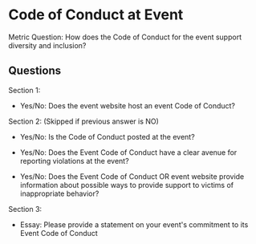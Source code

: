 # Code of Conduct at Event

Metric Question: How does the Code of Conduct for the event support diversity and inclusion?

## Questions

Section 1:
* Yes/No: Does the event website host an event Code of Conduct?

Section 2: (Skipped if previous answer is NO)
* Yes/No: Is the Code of Conduct posted at the event?

* Yes/No: Does the Event Code of Conduct have a clear avenue for reporting violations at the event?

* Yes/No: Does the Event Code of Conduct OR event website provide information about possible ways to provide support to victims of inappropriate behavior?

Section 3:
* Essay: Please provide a statement on your event's commitment to its Event Code of Conduct
